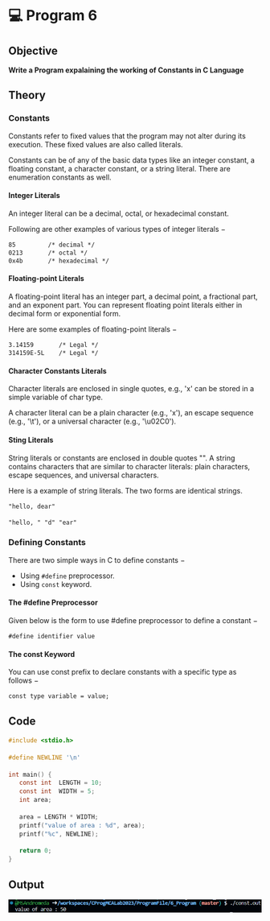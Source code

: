 # 💻 Program 6

## Objective
**Write a Program expalaining the working of Constants in C Language**

## Theory

### Constants
Constants refer to fixed values that the program may not alter during its execution. These fixed values are also called literals.

Constants can be of any of the basic data types like an integer constant, a floating constant, a character constant, or a string literal. There are enumeration constants as well.

#### Integer Literals
An integer literal can be a decimal, octal, or hexadecimal constant. 

Following are other examples of various types of integer literals −
```
85         /* decimal */
0213       /* octal */
0x4b       /* hexadecimal */
```

#### Floating-point Literals
A floating-point literal has an integer part, a decimal point, a fractional part, and an exponent part. You can represent floating point literals either in decimal form or exponential form.

Here are some examples of floating-point literals −

```
3.14159       /* Legal */
314159E-5L    /* Legal */
```

#### Character Constants Literals
Character literals are enclosed in single quotes, e.g., 'x' can be stored in a simple variable of char type.

A character literal can be a plain character (e.g., 'x'), an escape sequence (e.g., '\t'), or a universal character (e.g., '\u02C0').

#### Sting Literals
String literals or constants are enclosed in double quotes "". A string contains characters that are similar to character literals: plain characters, escape sequences, and universal characters.

Here is a example of string literals. The two forms are identical strings.
```
"hello, dear"

"hello, " "d" "ear"
```

### Defining Constants
There are two simple ways in C to define constants −
- Using `#define` preprocessor.
- Using `const` keyword.

#### The #define Preprocessor
Given below is the form to use #define preprocessor to define a constant −
```
#define identifier value
```

#### The const Keyword
You can use const prefix to declare constants with a specific type as follows −
```
const type variable = value;
```


## Code

```c
#include <stdio.h>

#define NEWLINE '\n'

int main() {
   const int  LENGTH = 10;
   const int  WIDTH = 5;
   int area;  
   
   area = LENGTH * WIDTH;
   printf("value of area : %d", area);
   printf("%c", NEWLINE);

   return 0;
}
```

## Output

![Constants Program Output](./Prog_6.png)
